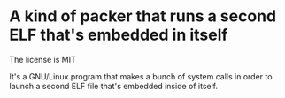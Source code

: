 # A kind of packer that runs a second ELF that's embedded in itself

The license is MIT

It's a GNU/Linux program that makes a bunch of system calls in order to launch a second ELF file that's embedded inside of itself.
